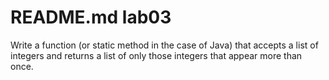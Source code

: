 # README.md lab03

Write a function (or static method in the case of Java) that accepts a list of integers and returns a list of only those integers that appear more than once.
